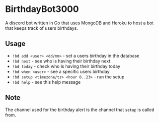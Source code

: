 # BirthdayBot3000

A discord bot written in Go that uses MongoDB and Heroku to host a bot that keeps track of users birthdays.

## Usage

- `!bd add <user> <dd/mm>` - set a users birthday in the database
- `!bd next` - see who is having their birthday next
- `!bd today` - check who is having their birthday today
- `!bd when <user>` - see a specific users birthday
- `!bd setup <timezone/tz> <hour 0..23>` - run the setup
- `!bd help` - see this help message

## Note

The channel used for the birthday alert is the channel that `setup` is called from.